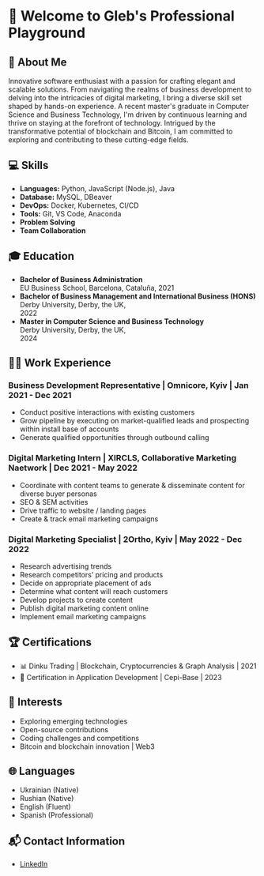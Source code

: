 # 🚀 Welcome to Gleb's Professional Playground 

## 🌟 About Me

Innovative software enthusiast with a passion for crafting elegant and scalable solutions. From navigating the realms of business development to delving into the intricacies of digital marketing, I bring a diverse skill set shaped by hands-on experience. A recent master's graduate in Computer Science and Business Technology, I'm driven by continuous learning and thrive on staying at the forefront of technology. Intrigued by the transformative potential of blockchain and Bitcoin, I am committed to exploring and contributing to these cutting-edge fields.

## 💻 Skills

- **Languages:** Python, JavaScript (Node.js), Java
- **Database:** MySQL, DBeaver
- **DevOps:** Docker, Kubernetes, CI/CD
- **Tools:** Git, VS Code, Anaconda
- **Problem Solving**
- **Team Collaboration**

## 🎓 Education

- **Bachelor of Business Administration**  
EU Business School, Barcelona, Cataluña, 
2021 
- **Bachelor of Business Management and International Business (HONS)**  
Derby University, Derby, the UK,  
2022
- **Master in Computer Science and Business Technology**  
Derby University, Derby, the UK,  
2024

## 👨‍💻 Work Experience

### Business Development Representative | Omnicore, Kyiv | Jan 2021 - Dec 2021

- Conduct positive interactions with existing customers
- Grow pipeline by executing on market-qualified leads and prospecting within install base of accounts
- Generate qualified opportunities through outbound calling

### Digital Marketing Intern | XIRCLS, Collaborative Marketing Naetwork | Dec 2021 - May 2022

- Coordinate with content teams to generate & disseminate content for diverse buyer personas
- SEO & SEM activities
- Drive traffic to website / landing pages
- Create & track email marketing campaigns

### Digital Marketing Specialist | 2Ortho, Kyiv | May 2022 - Dec 2022

- Research advertising trends
- Research competitors’ pricing and products
- Decide on appropriate placement of ads
- Determine what content will reach customers
- Develop projects to create content
- Publish digital marketing content online
- Implement email marketing campaigns


## 🏆 Certifications

- 📊 Dinku Trading | Blockchain, Cryptocurrencies & Graph Analysis | 2021
- 📜 Certification in Application Development | Cepi-Base | 2023

## 🚀 Interests

- Exploring emerging technologies
- Open-source contributions
- Coding challenges and competitions
- Bitcoin and blockchain innovation | Web3
  
## 🌐 Languages

- Ukrainian (Native)
- Rushian (Native)
- English (Fluent)
- Spanish (Professional)


## 📬 Contact Information

- [LinkedIn](https://www.linkedin.com/in/gleb-teperev-2f3/)




